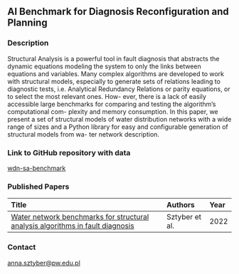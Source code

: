 ## AI Benchmark for Diagnosis Reconfiguration and Planning

### Description
Structural Analysis is a powerful tool in fault diagnosis that abstracts the dynamic equations modeling the system to only the links between equations and variables. Many complex algorithms are developed to work with structural models, especially to generate sets of relations leading to diagnostic tests, i.e. Analytical Redundancy Relations or parity equations, or to select the most relevant ones. How- ever, there is a lack of easily accessible large benchmarks for comparing and testing the algorithm’s computational com- plexity and memory consumption. In this paper, we present a set of structural models of water distribution networks with a wide range of sizes and a Python library for easy and configurable generation of structural models from wa- ter network description.

### Link to GitHub repository with data
[wdn-sa-benchmark](https://github.com/asztyber/wdn-sa-benchmark)

### Published Papers

| Title    | Authors       | Year |
|:-|:-|:-|
|[Water network benchmarks for structural analysis algorithms in fault diagnosis](https://hal.archives-ouvertes.fr/hal-03773713) | Sztyber et al. | 2022 |


### Contact
anna.sztyber@pw.edu.pl
